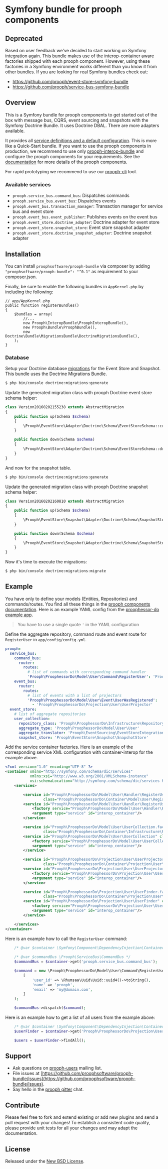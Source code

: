 # Symfony bundle for prooph components

## Deprecated

Based on user feedback we've decided to start working on Symfony integration again. This bundle makes use of the interop-container aware factories shipped with each prooph component. However, using these factories in a Symfony environment works different than you know it from other bundles. If you are looking for real Symfony bundles check out:

- https://github.com/prooph/event-store-symfony-bundle
- https://github.com/prooph/service-bus-symfony-bundle

## Overview
This is a Symfony bundle for prooph components to get started out of the box with message bus, CQRS, event sourcing and 
snapshots with the Symfony Doctrine Bundle. It uses Doctrine DBAL. There are more adapters available.

It provides all [service definitions and a default configuration](src/Resources/config "Symfony Bundle Resources"). 
This is more like a Quick-Start bundle. If you want to use the prooph components in production, we recommend to use only
[prooph-interop-bundle](https://github.com/proophsoftware/prooph-interop-bundle) and configure the prooph components for
your requirements. See the [documentation](http://getprooph.org/) for more details of the prooph components.

For rapid prototyping we recommend to use our 
[prooph-cli](https://github.com/proophsoftware/prooph-cli "prooph command line interface") tool.

### Available services
* `prooph.service_bus.command_bus`: Dispatches commands
* `prooph.service_bus.event_bus`: Dispatches events
* `prooph.event_bus.transaction_manager`: Transaction manager for service bus and event store
* `prooph.event_bus.event_publisher`: Publishes events on the event bus
* `prooph.event_store.doctrine_adapter`: Doctrine adapter for event store
* `prooph.event_store.snapshot_store`: Event store snapshot adapter
* `prooph.event_store.doctrine_snapshot_adapter`: Doctrine snapshot adapter

## Installation
You can install `proophsoftware/prooph-bundle` via composer by adding `"proophsoftware/prooph-bundle": "^0.1"` as 
requirement to your composer.json.

Finally, be sure to enable the following bundles in `AppKernel.php` by including the following:

```
// app/AppKernel.php
public function registerBundles()
{
    $bundles = array(
        //...
        new Prooph\InteropBundle\ProophInteropBundle(),
        new Prooph\Bundle\ProophBundle(),
        new Doctrine\Bundle\MigrationsBundle\DoctrineMigrationsBundle(),
    );
}
```

### Database 
Setup your Doctrine database [migrations](https://github.com/prooph/event-store-doctrine-adapter#database-set-up)
for the Event Store and Snapshot. This bundle uses the Doctrine Migrations Bundle.

```bash
$ php bin/console doctrine:migrations:generate
```

Update the generated migration class with prooph Doctrine event store schema helper:

```php
class Version20160202155238 extends AbstractMigration
{
    public function up(Schema $schema)
    {
        \Prooph\EventStore\Adapter\Doctrine\Schema\EventStoreSchema::createSingleStream($schema, 'event_stream', true);
    }

    public function down(Schema $schema)
    {
        \Prooph\EventStore\Adapter\Doctrine\Schema\EventStoreSchema::dropStream($schema, 'event_stream');
    }
}
```

And now for the snapshot table.

```bash
$ php bin/console doctrine:migrations:generate
```

Update the generated migration class with prooph Doctrine snapshot schema helper:

```php
class Version20160202160810 extends AbstractMigration
{
    public function up(Schema $schema)
    {
        \Prooph\EventStore\Snapshot\Adapter\Doctrine\Schema\SnapshotStoreSchema::create($schema, 'snapshot');
    }

    public function down(Schema $schema)
    {
        \Prooph\EventStore\Snapshot\Adapter\Doctrine\Schema\SnapshotStoreSchema::drop($schema, 'snapshot');
    }
}
```

Now it's time to execute the migrations:

```bash
$ php bin/console doctrine:migrations:migrate
```

## Example
You have only to define your models (Entities, Repositories) and commands/routes. You find all these things in the 
[prooph components documentation](http://getprooph.org/ "prooph components documentation"). Here is an example YAML config
from the [proophessor-do example app](https://github.com/prooph/proophessor-do "prooph components in action").

> You have to use a single quote `'` in the YAML configuration

Define the aggregate repository, command route and event route for `RegisterUser` in `app/config/config.yml`.

```yml
prooph:
  service_bus:
    command_bus:
      router:
        routes:
          # list of commands with corresponding command handler
          'Prooph\ProophessorDo\Model\User\Command\RegisterUser': 'Prooph\ProophessorDo\Model\User\Handler\RegisterUserHandler'
    event_bus:
      router:
        routes:
          # list of events with a list of projectors
          'Prooph\ProophessorDo\Model\User\Event\UserWasRegistered':
            - 'Prooph\ProophessorDo\Projection\User\UserProjector'
  event_store:
    # list of aggregate repositories
    user_collection:
      repository_class: 'Prooph\ProophessorDo\Infrastructure\Repository\EventStoreUserCollection'
      aggregate_type: 'Prooph\ProophessorDo\Model\User\User'
      aggregate_translator: 'Prooph\EventSourcing\EventStoreIntegration\AggregateTranslator'
      snapshot_store: 'Prooph\EventStore\Snapshot\SnapshotStore'
```

Add the service container factories. Here is an example of the corresponding service XML configuration with 
container-interop for the example above.

```xml
<?xml version="1.0" encoding="UTF-8" ?>
<container xmlns="http://symfony.com/schema/dic/services"
           xmlns:xsi="http://www.w3.org/2001/XMLSchema-instance"
           xsi:schemaLocation="http://symfony.com/schema/dic/services http://symfony.com/schema/dic/services/services-1.0.xsd">
    <services>

        <service id="Prooph\ProophessorDo\Model\User\Handler\RegisterUserHandler.factory"
                 class="Prooph\ProophessorDo\Container\Model\User\RegisterUserHandlerFactory"/>
        <service id="Prooph\ProophessorDo\Model\User\Handler\RegisterUserHandler" class="Prooph\ProophessorDo\Model\User\Handler\RegisterUserHandler">
            <factory service="Prooph\ProophessorDo\Model\User\Handler\RegisterUserHandler.factory" method="__invoke"/>
            <argument type="service" id="interop_container"/>
        </service>

        <service id="Prooph\ProophessorDo\Model\User\UserCollection.factory"
                 class="Prooph\ProophessorDo\Container\Infrastructure\Repository\EventStoreUserCollectionFactory"/>
        <service id="Prooph\ProophessorDo\Model\User\UserCollection" class="Prooph\ProophessorDo\Model\User\UserCollection">
            <factory service="Prooph\ProophessorDo\Model\User\UserCollection.factory" method="__invoke"/>
            <argument type="service" id="interop_container"/>
        </service>

        <service id="Prooph\ProophessorDo\Projection\User\UserProjector.factory"
                 class="Prooph\ProophessorDo\Container\Projection\User\UserProjectorFactory"/>
        <service id="Prooph\ProophessorDo\Projection\User\UserProjector" class="Prooph\ProophessorDo\Projection\User\UserProjector">
            <factory service="Prooph\ProophessorDo\Projection\User\UserProjector.factory" method="__invoke"/>
            <argument type="service" id="interop_container"/>
        </service>

        <service id="Prooph\ProophessorDo\Projection\User\UserFinder.factory"
                 class="Prooph\ProophessorDo\Container\Projection\User\UserFinderFactory"/>
        <service id="Prooph\ProophessorDo\Projection\User\UserFinder" class="Prooph\ProophessorDo\Projection\User\UserFinder">
            <factory service="Prooph\ProophessorDo\Projection\User\UserFinder.factory" method="__invoke"/>
            <argument type="service" id="interop_container"/>
        </service>

    </services>
</container>
```

Here is an example how to call the `RegisterUser` command:

```php
    /* @var $container \Symfony\Component\DependencyInjection\ContainerBuilder */
    
    /* @var $commandBus \Prooph\ServiceBus\CommandBus */
    $commandBus = $container->get('prooph.service_bus.command_bus');

    $command = new \Prooph\ProophessorDo\Model\User\Command\RegisterUser(
        [
            'user_id' => \Rhumsaa\Uuid\Uuid::uuid4()->toString(),
            'name' => 'prooph',
            'email' => 'my@domain.com',
        ]
    );

    $commandBus->dispatch($command);
```

Here is an example how to get a list of all users from the example above:

```php
    /* @var $container \Symfony\Component\DependencyInjection\ContainerBuilder */
    $userFinder = $container->get('Prooph\ProophessorDo\Projection\User\UserFinder');

    $users = $userFinder->findAll();
```

## Support

- Ask questions on [prooph-users](https://groups.google.com/forum/?hl=de#!forum/prooph) mailing list.
- File issues at [https://github.com/proophsoftware/prooph-bundle/issues](https://github.com/proophsoftware/prooph-bundle/issues).
- Say hello in the [prooph gitter](https://gitter.im/prooph/improoph) chat.

## Contribute

Please feel free to fork and extend existing or add new plugins and send a pull request with your changes!
To establish a consistent code quality, please provide unit tests for all your changes and may adapt the documentation.

## License

Released under the [New BSD License](LICENSE.md).
